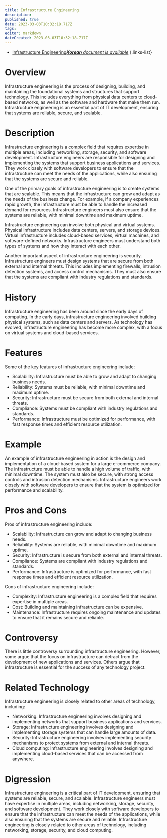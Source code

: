 ```yaml
---
title: Infrastructure Engineering
description: 
published: true
date: 2023-03-03T10:32:18.717Z
tags: 
editor: markdown
dateCreated: 2023-03-03T10:32:18.717Z
---
```


- [Infrastructure Engineering***Korean** document is available*](/ko/Knowledge-base/Dictionary/infrastructure-engineering)
{.links-list}
# Overview

Infrastructure engineering is the process of designing, building, and maintaining the foundational systems and structures that support technology. This includes everything from physical data centers to cloud-based networks, as well as the software and hardware that make them run. Infrastructure engineering is an essential part of IT development, ensuring that systems are reliable, secure, and scalable.

# Description

Infrastructure engineering is a complex field that requires expertise in multiple areas, including networking, storage, security, and software development. Infrastructure engineers are responsible for designing and implementing the systems that support business applications and services. They work closely with software developers to ensure that the infrastructure can meet the needs of the applications, while also ensuring that the systems are secure and reliable.

One of the primary goals of infrastructure engineering is to create systems that are scalable. This means that the infrastructure can grow and adapt as the needs of the business change. For example, if a company experiences rapid growth, the infrastructure must be able to handle the increased demand for resources. Infrastructure engineers must also ensure that the systems are reliable, with minimal downtime and maximum uptime.

Infrastructure engineering can involve both physical and virtual systems. Physical infrastructure includes data centers, servers, and storage devices. Virtual infrastructure includes cloud-based services, virtual machines, and software-defined networks. Infrastructure engineers must understand both types of systems and how they interact with each other.

Another important aspect of infrastructure engineering is security. Infrastructure engineers must design systems that are secure from both external and internal threats. This includes implementing firewalls, intrusion detection systems, and access control mechanisms. They must also ensure that the systems are compliant with industry regulations and standards.

# History

Infrastructure engineering has been around since the early days of computing. In the early days, infrastructure engineering involved building physical systems, such as data centers and servers. As technology has evolved, infrastructure engineering has become more complex, with a focus on virtual systems and cloud-based services.

# Features

Some of the key features of infrastructure engineering include:

- Scalability: Infrastructure must be able to grow and adapt to changing business needs.
- Reliability: Systems must be reliable, with minimal downtime and maximum uptime.
- Security: Infrastructure must be secure from both external and internal threats.
- Compliance: Systems must be compliant with industry regulations and standards.
- Performance: Infrastructure must be optimized for performance, with fast response times and efficient resource utilization.

# Example

An example of infrastructure engineering in action is the design and implementation of a cloud-based system for a large e-commerce company. The infrastructure must be able to handle a high volume of traffic, with minimal downtime. The system must also be secure, with strong access controls and intrusion detection mechanisms. Infrastructure engineers work closely with software developers to ensure that the system is optimized for performance and scalability.

# Pros and Cons

Pros of infrastructure engineering include:

- Scalability: Infrastructure can grow and adapt to changing business needs.
- Reliability: Systems are reliable, with minimal downtime and maximum uptime.
- Security: Infrastructure is secure from both external and internal threats.
- Compliance: Systems are compliant with industry regulations and standards.
- Performance: Infrastructure is optimized for performance, with fast response times and efficient resource utilization.

Cons of infrastructure engineering include:

- Complexity: Infrastructure engineering is a complex field that requires expertise in multiple areas.
- Cost: Building and maintaining infrastructure can be expensive.
- Maintenance: Infrastructure requires ongoing maintenance and updates to ensure that it remains secure and reliable.

# Controversy

There is little controversy surrounding infrastructure engineering. However, some argue that the focus on infrastructure can detract from the development of new applications and services. Others argue that infrastructure is essential for the success of any technology project.

# Related Technology

Infrastructure engineering is closely related to other areas of technology, including:

- Networking: Infrastructure engineering involves designing and implementing networks that support business applications and services.
- Storage: Infrastructure engineering involves designing and implementing storage systems that can handle large amounts of data.
- Security: Infrastructure engineering involves implementing security mechanisms to protect systems from external and internal threats.
- Cloud computing: Infrastructure engineering involves designing and implementing cloud-based services that can be accessed from anywhere.

# Digression

Infrastructure engineering is a critical part of IT development, ensuring that systems are reliable, secure, and scalable. Infrastructure engineers must have expertise in multiple areas, including networking, storage, security, and software development. They work closely with software developers to ensure that the infrastructure can meet the needs of the applications, while also ensuring that the systems are secure and reliable. Infrastructure engineering is closely related to other areas of technology, including networking, storage, security, and cloud computing.